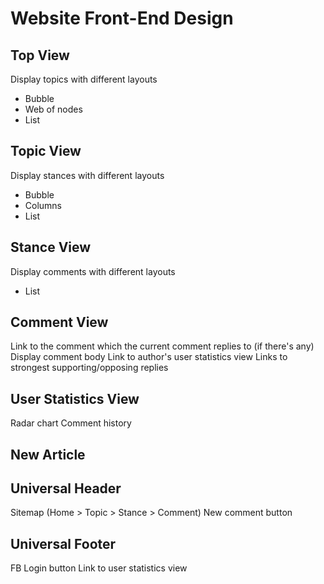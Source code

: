 # Website Front-End Design #

## Top View ##
Display topics with different layouts
* Bubble
* Web of nodes
* List

## Topic View ##
Display stances with different layouts
* Bubble
* Columns
* List

## Stance View ##
Display comments with different layouts
* List

## Comment View ##
Link to the comment which the current comment replies to (if there's any)
Display comment body
Link to author's user statistics view
Links to strongest supporting/opposing replies

## User Statistics View ##
Radar chart
Comment history

## New Article ##

## Universal Header ##
Sitemap (Home > Topic > Stance > Comment)
New comment button

## Universal Footer ##
FB Login button
Link to user statistics view
